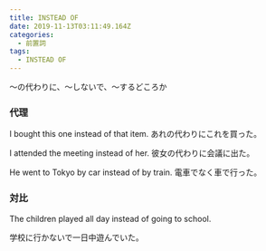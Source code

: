 ```yaml
---
title: INSTEAD OF
date: 2019-11-13T03:11:49.164Z
categories:
  - 前置詞
tags:
  - INSTEAD OF
---
```

～の代わりに、～しないで、～するどころか


### 代理
 

I bought this one instead of that item.  あれの代わりにこれを買った。
 
I attended the meeting instead of her.  彼女の代わりに会議に出た。
 
He went to Tokyo by car instead of by train.  電車でなく車で行った。
 

### 対比
 

The children played all day instead of going to school. 
 
学校に行かないで一日中遊んでいた。

